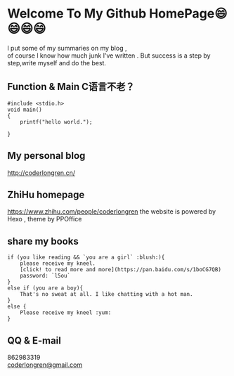 # Welcome To My Github HomePage:smile::smile::smile::smile:
l put some of my summaries on my blog ,  
of course l know how much junk l've written .
 But success is a step by step,write myself and do the best.
## Function & Main C语言不老？
	#include <stdio.h>
	void main()
	{
		printf("hello world.");
		
	}
##  My personal blog
http://coderlongren.cn/ 
## ZhiHu homepage
https://www.zhihu.com/people/coderlongren
the website is powered by Hexo , theme by PPOffice
## share my books
```
if (you like reading && `you are a girl` :blush:){
	please receive my kneel.
	[click! to read more and more](https://pan.baidu.com/s/1boCG7QB)  
	password: `l5ou`
}
else if (you are a boy){
	That's no sweat at all. I like chatting with a hot man.
}
else {
	Please receive my kneel :yum:
}
```
## QQ & E-mail 
862983319  
coderlongren@gmail.com  